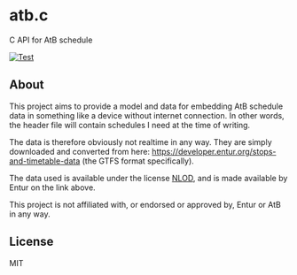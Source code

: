# atb.c
C API for AtB schedule

[![Test](https://github.com/eiriksm/atb.c/actions/workflows/test.yml/badge.svg)](https://github.com/eiriksm/atb.c/actions/workflows/test.yml)

## About 

This project aims to provide a model and data for embedding AtB schedule data in something like a device without internet connection. In other words, the header file will contain schedules I need at the time of writing.

The data is therefore obviously not realtime in any way. They are simply downloaded and converted from here: https://developer.entur.org/stops-and-timetable-data (the GTFS format specifically). 

The data used is available under the license [NLOD](https://data.norge.no/nlod/en/2.0), and is made available by Entur on the link above.

This project is not affiliated with, or endorsed or approved by, Entur or AtB in any way.

## License 

MIT
